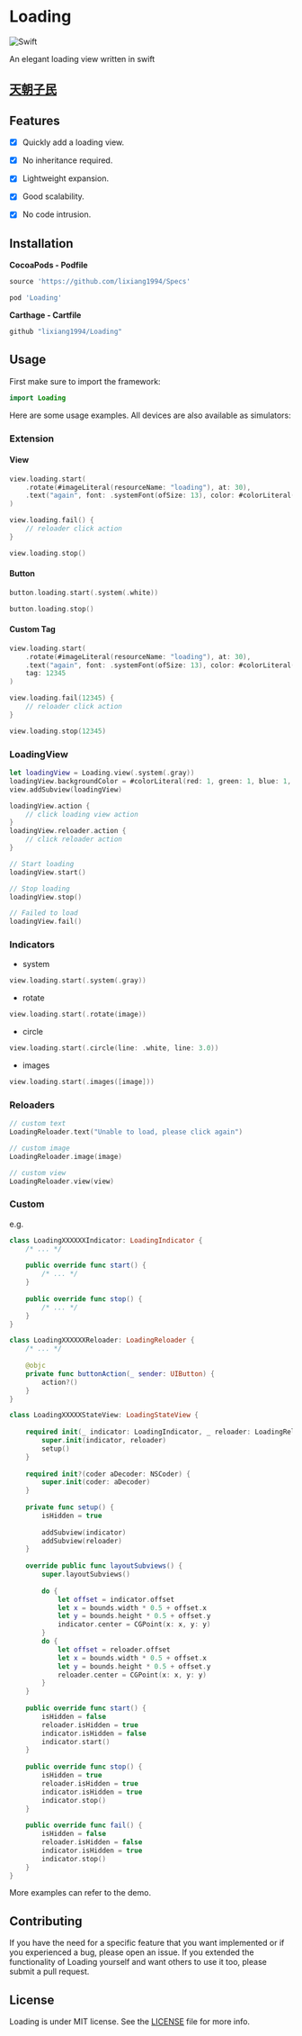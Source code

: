 # Loading
![Swift](https://img.shields.io/badge/Swift-5.0-orange.svg)

An elegant loading view written in swift


## [天朝子民](README_CN.md)

## Features

- [x] Quickly add a loading view.
- [x] No inheritance required.
- [x] Lightweight expansion.
- [x] Good scalability.
- [x] No code intrusion.


## Installation

**CocoaPods - Podfile**

```ruby
source 'https://github.com/lixiang1994/Specs'

pod 'Loading'
```

**Carthage - Cartfile**

```ruby
github "lixiang1994/Loading"
```

## Usage

First make sure to import the framework:

```swift
import Loading
```

Here are some usage examples. All devices are also available as simulators:

### Extension

#### View

```swift
view.loading.start(
    .rotate(#imageLiteral(resourceName: "loading"), at: 30),
    .text("again", font: .systemFont(ofSize: 13), color: #colorLiteral(red: 1.0, green: 1.0, blue: 1.0, alpha: 1.0))
)

view.loading.fail() { 
    // reloader click action
}

view.loading.stop()
```

#### Button

```swift
button.loading.start(.system(.white))

button.loading.stop()
```

#### Custom Tag 

```swift
view.loading.start(
    .rotate(#imageLiteral(resourceName: "loading"), at: 30),
    .text("again", font: .systemFont(ofSize: 13), color: #colorLiteral(red: 1.0, green: 1.0, blue: 1.0, alpha: 1.0)),
    tag: 12345
)

view.loading.fail(12345) { 
    // reloader click action
}

view.loading.stop(12345)
```

### LoadingView

```swift
let loadingView = Loading.view(.system(.gray))
loadingView.backgroundColor = #colorLiteral(red: 1, green: 1, blue: 1, alpha: 1)
view.addSubview(loadingView)

loadingView.action { 
    // click loading view action
}
loadingView.reloader.action {
    // click reloader action
}

// Start loading
loadingView.start()

// Stop loading
loadingView.stop()

// Failed to load
loadingView.fail()

```

### Indicators

- system 

```swift
view.loading.start(.system(.gray))
```

- rotate

```swift
view.loading.start(.rotate(image))
```

- circle

```swift
view.loading.start(.circle(line: .white, line: 3.0))
```

- images

```swift
view.loading.start(.images([image]))
```

### Reloaders

```swift
// custom text 
LoadingReloader.text("Unable to load, please click again")

// custom image
LoadingReloader.image(image)

// custom view
LoadingReloader.view(view)

```

### Custom 

e.g.

```swift
class LoadingXXXXXXIndicator: LoadingIndicator {
    /* ... */
    
    public override func start() {
        /* ... */
    }
    
    public override func stop() {
        /* ... */
    }
}
```

```swift
class LoadingXXXXXXReloader: LoadingReloader {
    /* ... */
    
    @objc 
    private func buttonAction(_ sender: UIButton) {
        action?()
    }
}
```

```swift
class LoadingXXXXXStateView: LoadingStateView {
    
    required init(_ indicator: LoadingIndicator, _ reloader: LoadingReloader) {
        super.init(indicator, reloader)
        setup()
    }
    
    required init?(coder aDecoder: NSCoder) {
        super.init(coder: aDecoder)
    }
    
    private func setup() {
        isHidden = true
        
        addSubview(indicator)
        addSubview(reloader)
    }
    
    override public func layoutSubviews() {
        super.layoutSubviews()
        
        do {
            let offset = indicator.offset
            let x = bounds.width * 0.5 + offset.x
            let y = bounds.height * 0.5 + offset.y
            indicator.center = CGPoint(x: x, y: y)
        }
        do {
            let offset = reloader.offset
            let x = bounds.width * 0.5 + offset.x
            let y = bounds.height * 0.5 + offset.y
            reloader.center = CGPoint(x: x, y: y)
        }
    }
    
    public override func start() {
        isHidden = false
        reloader.isHidden = true
        indicator.isHidden = false
        indicator.start()
    }
    
    public override func stop() {
        isHidden = true
        reloader.isHidden = true
        indicator.isHidden = true
        indicator.stop()
    }
    
    public override func fail() {
        isHidden = false
        reloader.isHidden = false
        indicator.isHidden = true
        indicator.stop()
    }
}
```

More examples can refer to the demo.


## Contributing

If you have the need for a specific feature that you want implemented or if you experienced a bug, please open an issue.
If you extended the functionality of Loading yourself and want others to use it too, please submit a pull request.


## License

Loading is under MIT license. See the [LICENSE](LICENSE) file for more info.
